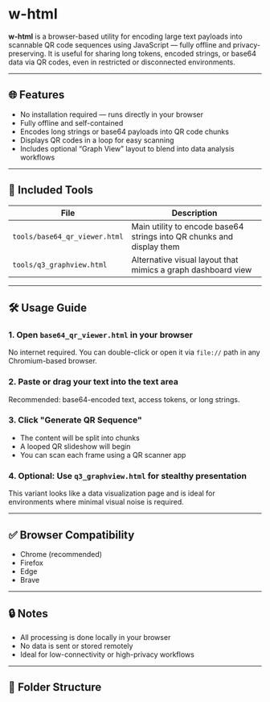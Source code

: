 # w-html

**w-html** is a browser-based utility for encoding large text payloads into scannable QR code sequences using JavaScript — fully offline and privacy-preserving. It is useful for sharing long tokens, encoded strings, or base64 data via QR codes, even in restricted or disconnected environments.

---

## 🌐 Features

- No installation required — runs directly in your browser
- Fully offline and self-contained
- Encodes long strings or base64 payloads into QR code chunks
- Displays QR codes in a loop for easy scanning
- Includes optional “Graph View” layout to blend into data analysis workflows

---

## 🧩 Included Tools

| File | Description |
|------|-------------|
| `tools/base64_qr_viewer.html` | Main utility to encode base64 strings into QR chunks and display them |
| `tools/q3_graphview.html`     | Alternative visual layout that mimics a graph dashboard view |

---

## 🛠 Usage Guide

### 1. Open `base64_qr_viewer.html` in your browser

No internet required. You can double-click or open it via `file://` path in any Chromium-based browser.

### 2. Paste or drag your text into the text area

Recommended: base64-encoded text, access tokens, or long strings.

### 3. Click **"Generate QR Sequence"**

- The content will be split into chunks
- A looped QR slideshow will begin
- You can scan each frame using a QR scanner app

### 4. Optional: Use `q3_graphview.html` for stealthy presentation

This variant looks like a data visualization page and is ideal for environments where minimal visual noise is required.

---

## ✅ Browser Compatibility

- Chrome (recommended)
- Firefox
- Edge
- Brave

---

## 🔒 Notes

- All processing is done locally in your browser
- No data is sent or stored remotely
- Ideal for low-connectivity or high-privacy workflows

---

## 📂 Folder Structure

